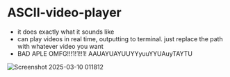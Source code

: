 # ASCII-video-player
* it does exactly what it sounds like
* can play videos in real time, outputting to terminal. just replace the path with whatever video you want
* BAD APLE OMFG!!!1!1!!1! AAUAYUAYUUYYyuuYYUAuyTAYTU
  
![Screenshot 2025-03-10 011812](https://github.com/user-attachments/assets/b91fbde6-ca4e-45bf-a810-da1cdf658e61)
